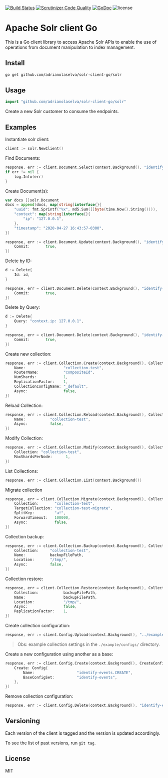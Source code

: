[![Build Status](https://travis-ci.org/adrianolaselva/solr-client-go.svg?branch=master)](https://travis-ci.org/adrianolaselva/solr-client-go)
[![Scrutinizer Code Quality](https://scrutinizer-ci.com/g/adrianolaselva/solr-client-go/badges/quality-score.png?b=master)](https://scrutinizer-ci.com/g/adrianolaselva/solr-client-go/?branch=master)
[![GoDoc](https://godoc.org/github.com/adrianolaselva/solr-client-go?status.svg)](https://godoc.org/github.com/adrianolaselva/solr-client-go)
![license](http://img.shields.io/badge/license-Apache%20v2-blue.svg)

Apache Solr client Go
=======

This is a Go client library to access Apache Solr APIs to enable the use of operations from document manipulation to index management.

## Install

```sh
go get github.com/adrianolaselva/solr-client-go/solr
```

## Usage

```go
import "github.com/adrianolaselva/solr-client-go/solr"
```

Create a new Solr customer to consume the endpoints.

## Examples

Instantiate solr client:

```go
client := solr.NewClient()
```

Find Documents:

```go
response, err := client.Document.Select(context.Background(), "identify-events", "*:*")
if err != nil {
    log.Info(err)
}
```

Create Document(s):

```go
var docs []solr.Document
docs = append(docs, map[string]interface{}{
    "uuid": fmt.Sprintf("%x", md5.Sum([]byte(time.Now().String()))),
    "context": map[string]interface{}{
        "ip": "127.0.0.1",
    },
    "timestamp": "2020-04-27 16:43:57-0300",
})

response, err := client.Document.Update(context.Background(), "identify-events", docs, &solr.Parameters{
    Commit:       true,
})
```

Delete by ID:

```go
d := Delete{
    Id: id,
}

response, err = client.Document.Delete(context.Background(), "identify-events", d, &Parameters{
    Commit:       true,
})
```

Delete by Query:

```go
d := Delete{
    Query: "context.ip: 127.0.0.1",
}

response, err = client.Document.Delete(context.Background(), "identify-events", d, &Parameters{
    Commit:       true,
})
```

Create new collection:

```go
response, err := client.Collection.Create(context.Background(), CollectionCreate{
    Name:                 "collection-test",
    RouterName:           "compositeId",
    NumShards:            1,
    ReplicationFactor: 	  1,
    CollectionConfigName: "_default",
    Async:                false,
})
```

Reload Collection:

```go
response, err := client.Collection.Reload(context.Background(), CollectionReload{
    Name:           "collection-test",
    Async:          false,
})
```

Modify Collection:

```go
response, err := client.Collection.Modify(context.Background(), CollectionModifyCollection{
    Collection: "collection-test",
    MaxShardsPerNode:      1,
})
```


List Collections:

```go
response, err := client.Collection.List(context.Background())
```

Migrate collection

```go
response, err = client.Collection.Migrate(context.Background(), CollectionMigrate{
    Collection:       "collection-test",
    TargetCollection: "collection-test-migrate",
    SplitKey:         "a!",
    ForwardTimeout:   100000,
    Async:            false,
})
```

Collection backup:

```go
response, err := client.Collection.Backup(context.Background(), CollectionBackup{
	Collection:     "collection-test",
	Name:           backupFilePath,
	Location:       "/tmp/",
	Async:          false,
})
```

Collection restore:

```go
response, err = client.Collection.Restore(context.Background(), CollectionRestore{
	Collection:           backupFilePath,
	Name:                 backupFilePath,
	Location:       	  "/tmp/",
	Async:                false,
	ReplicationFactor:    1,
})
```

Create collection configuration:

```go
response, err := client.Config.Upload(context.Background(), "../example/configs/identify-events.zip", "identify-events")
```

>Obs: example collection settings in the `./example/configs/` directory.

Create a new configuration using another as a base:

```go
response, err := client.Config.Create(context.Background(), CreateConfig{
    Create: Config{
        Name:                   "identify-events.CREATE",
        BaseConfigSet:          "identify-events",
    },
})
```

Remove collection configuration:

```go
response, err := client.Config.Delete(context.Background(), "identify-events")
```

## Versioning

Each version of the client is tagged and the version is updated accordingly.

To see the list of past versions, run `git tag`.

## License
MIT